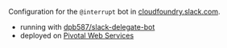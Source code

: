 Configuration for the `@interrupt` bot in [cloudfoundry.slack.com](slack.cloudfoundry.org).

 * running with [dpb587/slack-delegate-bot](https://github.com/dpb587/slack-delegate-bot)
 * deployed on [Pivotal Web Services](https://run.pivotal.io/)
